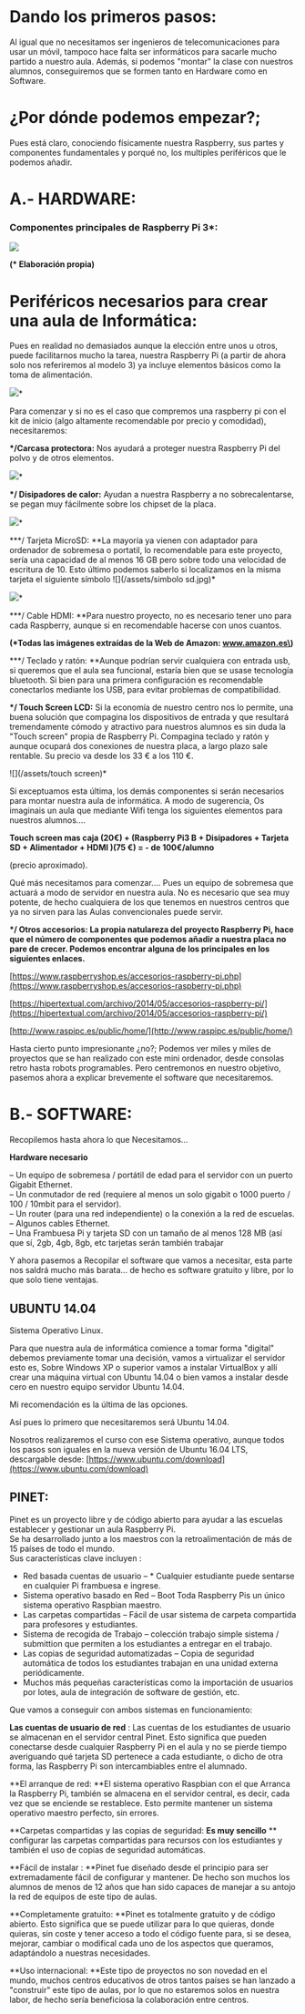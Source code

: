 # Dando los primeros pasos:

Al igual que no necesitamos ser ingenieros de telecomunicaciones para usar un móvil, tampoco hace falta ser informáticos para sacarle mucho partido a nuestro aula. Además, si podemos "montar" la clase con nuestros alumnos, conseguiremos que se formen tanto en Hardware como en Software.

# ¿Por dónde podemos empezar?;

Pues está claro, conociendo físicamente nuestra Raspberry, sus partes y componentes fundamentales y porqué no, los multiples periféricos que le podemos añadir.

# A.- HARDWARE:

### Componentes principales de Raspberry Pi 3\*:

![](/assets/componentes.jpg)

**\(\* Elaboración propia\)**

# Periféricos necesarios para crear una aula de Informática:

Pues en realidad no demasiados aunque la elección entre unos u otros, puede facilitarnos mucho la tarea, nuestra Raspberry Pi \(a partir de ahora solo nos referiremos al modelo 3\) ya incluye elementos básicos como la toma  de alimentación.

![](/assets/cargador.jpg)\*

Para comenzar y si no es el caso que compremos una raspberry pi con el kit de inicio \(algo altamente recomendable por precio y comodidad\), necesitaremos:

**\*/Carcasa protectora:** Nos ayudará a proteger nuestra Raspberry Pi del polvo y de otros elementos.

![](/assets/carcasa.jpg)\*

**\*/ Disipadores de calor:** Ayudan a nuestra Raspberry a no sobrecalentarse, se pegan muy fácilmente sobre los chipset de la placa.

![](/assets/disipadores.jpg)\*

**\*/ Tarjeta MicroSD: **La mayoría ya vienen con adaptador para ordenador de sobremesa o portatil, lo recomendable para este proyecto, sería una capacidad de al menos 16 GB pero sobre todo una velocidad de escritura de 10. Esto último podemos saberlo si localizamos en la misma tarjeta el siguiente símbolo ![](/assets/simbolo sd.jpg)\*

![](/assets/sd.jpg)\*

**\*/ Cable HDMI: **Para nuestro proyecto, no es necesario tener uno para cada Raspberry, aunque si en recomendable hacerse con unos cuantos.

**\(\*Todas las imágenes extraídas de la Web de Amazon: www.amazon.es\)**

**\*/ Teclado y ratón: **Aunque podrían servir cualquiera con entrada usb, si queremos que el aula sea funcional, estaría bien que se usase tecnología bluetooth. Si bien para una primera configuración es recomendable conectarlos mediante los USB, para evitar problemas de compatibilidad.

**\*/ Touch Screen LCD:** Si la economía de nuestro centro nos lo permite, una buena solución que compagina los dispositivos de entrada y que resultará tremendamente cómodo y atractivo para nuestros alumnos es sin duda la "Touch screen" propia de Raspberry Pi. Compagina teclado y ratón y aunque ocupará dos conexiones de nuestra placa, a largo plazo sale rentable. Su precio va desde los 33 € a los 110 €.

![](/assets/touch screen)\*

Si exceptuamos esta última, los demás componentes si serán necesarios para montar nuestra aula de informática. A modo de sugerencia, Os imaginais un aula que mediante Wifi tenga los siguientes elementos para nuestros alumnos....

**Touch screen mas caja \(20€\) + \(Raspberry Pi3 B + Disipadores + Tarjeta SD + Alimentador + HDMI \)\(75 €\) = - de 100€/alumno**

\(precio aproximado\).

Qué más necesitamos para comenzar.... Pues un equipo de sobremesa que actuará a modo de servidor en nuestra aula. No es necesario que sea muy potente, de hecho cualquiera de los que tenemos en nuestros centros que ya no sirven para las Aulas convencionales puede servir.

**\*/ Otros accesorios: La propia natulareza del proyecto Raspberry Pi, hace que el número de componentes que podemos añadir a nuestra placa no pare de crecer. Podemos encontrar alguna de los principales en los siguientes enlaces.**

[https://www.raspberryshop.es/accesorios-raspberry-pi.php](https://www.raspberryshop.es/accesorios-raspberry-pi.php)

[https://hipertextual.com/archivo/2014/05/accesorios-raspberry-pi/](https://hipertextual.com/archivo/2014/05/accesorios-raspberry-pi/)

[http://www.raspipc.es/public/home/](http://www.raspipc.es/public/home/)

Hasta cierto punto impresionante ¿no?; Podemos ver miles y miles de proyectos que se han realizado con este mini ordenador, desde consolas retro hasta robots programables. Pero centremonos en nuestro objetivo, pasemos ahora a explicar brevemente el software que necesitaremos.

# B.- SOFTWARE:

Recopilemos hasta ahora lo que Necesitamos...

**Hardware necesario**

– Un equipo de sobremesa / portátil de edad para el servidor con un puerto Gigabit Ethernet.  
– Un conmutador de red \(requiere al menos un solo gigabit o 1000 puerto / 100 / 10mbit para el servidor\).  
– Un router \(para una red independiente\) o la conexión a la red de escuelas.  
– Algunos cables Ethernet.  
– Una Frambuesa Pi y tarjeta SD con un tamaño de al menos 128 MB \(así que sí, 2gb, 4gb, 8gb, etc tarjetas serán también trabajar

Y ahora pasemos a Recopilar el software que vamos a necesitar, esta parte nos saldrá mucho más barata... de hecho es software gratuito y libre, por lo que solo tiene ventajas.

## UBUNTU 14.04

Sistema Operativo Linux.

Para que nuestra aula de informática comience a tomar forma "digital" debemos previamente tomar una decisión, vamos a virtualizar el servidor esto es, Sobre Windows XP o superior vamos a instalar VirtualBox y allí crear una máquina virtual con Ubuntu 14.04 o bien vamos a instalar desde cero en nuestro equipo servidor Ubuntu 14.04.

Mi recomendación es la última de las opciones.

Así pues lo primero que necesitaremos será Ubuntu 14.04.

Nosotros realizaremos el curso con ese Sistema operativo, aunque todos los pasos son iguales en la nueva versión de Ubuntu 16.04 LTS, descargable desde: [https://www.ubuntu.com/download](https://www.ubuntu.com/download)

## **PINET:**

Pinet es un proyecto libre y de código abierto para ayudar a las escuelas establecer y gestionar un aula Raspberry Pi.  
Se ha desarrollado junto a los maestros con la retroalimentación de más de 15 países de todo el mundo.  
Sus características clave incluyen :

* Red basada cuentas de usuario – \* Cualquier estudiante puede sentarse en cualquier Pi frambuesa e ingrese.
* Sistema operativo basado en Red – Boot Toda Raspberry Pis un único sistema operativo Raspbian maestro.
* Las carpetas compartidas – Fácil de usar sistema de carpeta compartida para profesores y estudiantes.
* Sistema de recogida de Trabajo – colección trabajo simple sistema / submittion que permiten a los estudiantes a entregar en el trabajo.
* Las copias de seguridad automatizadas – Copia de seguridad automática de todos los estudiantes trabajan en una unidad externa periódicamente.
* Muchos más pequeñas características como la importación de usuarios por lotes, aula de integración de software de gestión, etc.

Que vamos a conseguir con ambos sistemas en funcionamiento:

**Las cuentas de usuario de red** : Las cuentas de los estudiantes de usuario se almacenan en el servidor central Pinet. Esto significa que pueden conectarse desde cualquier Raspberry Pi en el aula y no se pierde tiempo averiguando qué tarjeta SD pertenece a cada estudiante, o dicho de otra forma, las Raspberry Pi son intercambiables entre el alumnado.

**El arranque de red: **El sistema operativo Raspbian con el que Arranca la Raspberry Pi, también se almacena en el servidor central, es decir, cada vez que se enciende se restablece. Esto  permite mantener un sistema operativo maestro perfecto, sin errores.

**Carpetas compartidas y las copias de seguridad: **Es muy sencillo** ** configurar las carpetas compartidas para recursos con los estudiantes y también el uso de  copias de seguridad automáticas.

**Fácil de instalar : **Pinet fue diseñado desde el principio para ser extremadamente fácil de configurar y mantener. De hecho son muchos los alumnos de menos de 12 años que han sido capaces de manejar a su antojo la red de equipos de este tipo de aulas.

**Completamente gratuito: **Pinet es totalmente gratuito y de código abierto. Esto significa que se puede utilizar para lo que quieras, donde quieras, sin coste y tener acceso a todo el código fuente para, si se desea, mejorar, cambiar o modifical cada uno de los aspectos que queramos, adaptándolo a nuestras necesidades.

**Uso internacional: **Este tipo de proyectos no son novedad en el mundo, muchos centros educativos de otros tantos países se han lanzado a "construir" este tipo de aulas, por lo que no estaremos solos en nuestra labor, de hecho sería beneficiosa la colaboración entre centros.



